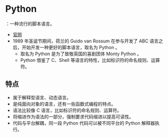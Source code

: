 # Python

：一种流行的脚本语言。
- [官网](https://www.python.org/)
- 1989 年圣诞节期间，荷兰的 Guido van Rossum 在参与开发了 ABC 语言之后，开始开发一种更好的脚本语言，取名为 Python 。
  - 取名为 Python 是为了致敬英国的喜剧团体 Monty Python 。
  - Python 借鉴了 C、Shell 等语言的特性，比如标识符的命名规则、运算符。

## 特点

- 属于解释型语言、动态语言。
- 是纯面向对象的语言，还有一些函数式编程的特点。
- 语法比较像 C 语言，比如标识符的命名规则、运算符。
- 将缩进作为语法的一部分，强制要求代码缩进以提高可读性。
- 代码与平台解耦，同一段 Python 代码可以被不同平台的 Python 解释器执行。
